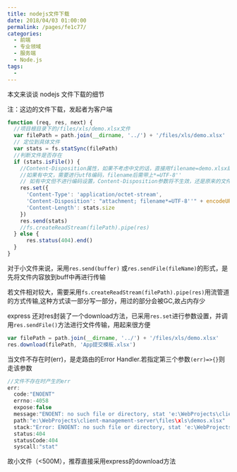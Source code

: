 ```yaml
---
title: nodejs文件下载
date: 2018/04/03 01:00:00
permalink: /pages/fe1c77/
categories: 
  - 前端
  - 专业领域
  - 服务端
  - Node.js
tags: 
  - 
---
```


本文来谈谈 nodejs 文件下载的细节

注：这边的文件下载，发起者为客户端

<!--more-->

```js
function (req, res, next) {
  //项目根目录下的/files/xls/demo.xlsx文件
  var filePath = path.join(__dirname, '../') + '/files/xls/demo.xlsx'
  // 定位到具体文件
  var stats = fs.statSync(filePath)
  //判断文件是否存在
  if (stats.isFile()) {
    //Content-Disposition属性，如果不考虑中文的话，直接用filename=demo.xlsx即可
    //如果有中文，需要进行utf8编码，filename后需带上*=UTF-8''
    // 如有中文但不进行编码设置，Content-Disposition参数将不生效，还是原来的文件名
    res.set({
      'Content-Type': 'application/octet-stream',
      'Content-Disposition': "attachment; filename*=UTF-8''" + encodeURI('App提交模板.xlsx'),
      'Content-Length': stats.size
    })
    res.send(stats)
    //fs.createReadStream(filePath).pipe(res)
  } else {
      res.status(404).end()
  }
}
```

对于小文件来说，采用`res.send(buffer)` 或`res.sendFile(fileName)`的形式，是先将文件内容放到buff中再进行传输

若文件相对较大，需要采用`fs.createReadStream(filePath).pipe(res)`用流管道的方式传输,这种方式读一部分写一部分，用过的部分会被GC,故占内存少

express 还对res封装了一个download方法，已采用`res.set`进行参数设置，并调用`res.sendFile()`方法进行文件传输，用起来很方便

```js
var filePath = path.join(__dirname, '../') + '/files/xls/demo.xlsx'
res.download(filePath, 'App提交模板.xlsx')
```
当文件不存在时(err)，是走路由的Error Handler.若指定第三个参数`(err)=>{}`则走该参数

```js
//文件不存在时产生的err
err:
  code:"ENOENT"
  errno:-4058
  expose:false
  message:"ENOENT: no such file or directory, stat 'e:\WebProjects\client-management-server\files\xls\demos.xlsx'"
  path:"e:\WebProjects\client-management-server\files\xls\demos.xlsx"
  stack:"Error: ENOENT: no such file or directory, stat 'e:\WebProjects\client-management-server\files\xls\demos.xlsx'"
  status:404
  statusCode:404
  syscall:"stat"
```


故小文件（<500M），推荐直接采用express的download方法